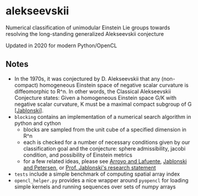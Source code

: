 # alekseevskii
Numerical classification of unimodular Einstein Lie groups towards resolving the long-standing generalized Alekseevskii conjecture

Updated in 2020 for modern Python/OpenCL

## Notes
- In the 1970s, it was conjectured by D. Alekseevskii that any (non-compact) homogeneous Einstein space of negative scalar curvature is diffeomorphic to R^n. In other words, the Classical Alekseevskii Conjecture states: Given a homogeneous Einstein space G/K with negative scalar curvature, K must be a maximal compact subgroup of G [[Jablonski](https://arxiv.org/abs/1403.5037)].
- `blocking` contains an implementation of a numerical search algorithm in python and cython
  - blocks are sampled from the unit cube of a specified dimension in R^n
  - each is checked for a number of necessary conditions given by our classification goal and the conjecture: sphere admissibility, jacobi condition, and possibility of Einstein metrics
  - for a few related ideas, please see [Arroyo and Lafuente](https://arxiv.org/abs/1503.07079), [Jablonski and Petersen](https://arxiv.org/abs/1403.5037), or [Prof. Jablonski's research statement](http://www2.math.ou.edu/~mjablonski/math/#research)
- `tests` include a simple benchmark of computing spatial array index
- `opencl_helper.py` provides a nice wrapper around `pyopencl` for loading simple kernels and running sequences over sets of numpy arrays

